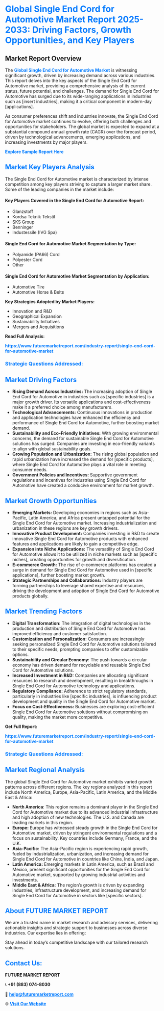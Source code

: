 <h1 style="color: #007BFF;">Global Single End Cord for Automotive Market Report 2025-2033: Driving Factors, Growth Opportunities, and Key Players</h1>

<section id="overview">
<h2>Market Report Overview</h2>
<p>The <a href="https://www.futuremarketreport.com/industry-report/single-end-cord-for-automotive-market" style="color: #007BFF; text-decoration: none;"><strong>Global Single End Cord for Automotive Market</strong></a> is witnessing significant growth, driven by increasing demand across various industries. This report delves into the key aspects of the Single End Cord for Automotive market, providing a comprehensive analysis of its current status, future potential, and challenges. The demand for Single End Cord for Automotive has surged due to its wide-ranging applications in industries such as [insert industries], making it a critical component in modern-day [applications].</p>
<p>As consumer preferences shift and industries innovate, the Single End Cord for Automotive market continues to evolve, offering both challenges and opportunities for stakeholders. The global market is expected to expand at a substantial compound annual growth rate (CAGR) over the forecast period, driven by technological advancements, emerging applications, and increasing investments by major players.</p>
</section>

<section id="overview">
<p><a href="https://www.futuremarketreport.com/request-sample/reportId=26994" style="color: #007BFF; text-decoration: none;"><strong>Explore Sample Report Here</strong></a></p>
</section>

<section id="key-players">
<h2 style="color: #007BFF;">Market Key Players Analysis</h2>
<p>The Single End Cord for Automotive market is characterized by intense competition among key players striving to capture a larger market share. Some of the leading companies in the market include:</p>
<h4>Key Players Covered in the Single End Cord for Automotive Report:</h4>
<ul><li>Glanzstoff</li><li>Kordsa Teknik Tekstil</li><li>SKS Group</li><li>Benninger</li><li>Industessile (IVG Spa)</li></ul>
<h4>Single End Cord for Automotive Market Segmentation by Type:</h4>
<ul><li>Polyamide (PA66) Cord</li><li>Polyester Cord</li><li>Other</li></ul>

<h4>Single End Cord for Automotive Market Segmentation by Application:</h4>
<ul><li>Automotive Tire</li><li>Automotive Horse &amp; Belts</li></ul>
<p><strong>Key Strategies Adopted by Market Players:</strong></p>
<ul>
<li>Innovation and R&D</li>
<li>Geographical Expansion</li>
<li>Sustainability Initiatives</li>
<li>Mergers and Acquisitions</li>
</ul>
</section>

<section>
<p><strong>Read Full Analysis: </strong></p><a href="https://www.futuremarketreport.com/industry-report/single-end-cord-for-automotive-market" style="color: #007BFF; text-decoration: none;"><strong>https://www.futuremarketreport.com/industry-report/single-end-cord-for-automotive-market</strong></a>
<h3 style="color: #007BFF;">Strategic Questions Addressed:</h3>
</section>

<section id="driving-factors">
<h2 style="color: #007BFF;">Market Driving Factors</h2>
<ul>
<li><strong>Rising Demand Across Industries:</strong> The increasing adoption of Single End Cord for Automotive in industries such as [specific industries] is a major growth driver. Its versatile applications and cost-effectiveness make it a preferred choice among manufacturers.</li>
<li><strong>Technological Advancements:</strong> Continuous innovations in production and application technologies have enhanced the efficiency and performance of Single End Cord for Automotive, further boosting market demand.</li>
<li><strong>Sustainability and Eco-Friendly Initiatives:</strong> With growing environmental concerns, the demand for sustainable Single End Cord for Automotive solutions has surged. Companies are investing in eco-friendly variants to align with global sustainability goals.</li>
<li><strong>Growing Population and Urbanization:</strong> The rising global population and rapid urbanization have increased the demand for [specific products], where Single End Cord for Automotive plays a vital role in meeting consumer needs.</li>
<li><strong>Government Policies and Incentives:</strong> Supportive government regulations and incentives for industries using Single End Cord for Automotive have created a conducive environment for market growth.</li>
</ul>
</section>

<section id="growth-opportunities">
<h2 style="color: #007BFF;">Market Growth Opportunities</h2>
<ul>
<li><strong>Emerging Markets:</strong> Developing economies in regions such as Asia-Pacific, Latin America, and Africa present untapped potential for the Single End Cord for Automotive market. Increasing industrialization and urbanization in these regions are key growth drivers.</li>
<li><strong>Innovative Product Development:</strong> Companies investing in R&D to create innovative Single End Cord for Automotive products with enhanced features and applications are likely to gain a competitive edge.</li>
<li><strong>Expansion into Niche Applications:</strong> The versatility of Single End Cord for Automotive allows it to be utilized in niche markets such as [specific niches], creating opportunities for growth and diversification.</li>
<li><strong>E-commerce Growth:</strong> The rise of e-commerce platforms has created a surge in demand for Single End Cord for Automotive used in [specific applications], further boosting market growth.</li>
<li><strong>Strategic Partnerships and Collaborations:</strong> Industry players are forming partnerships to leverage shared expertise and resources, driving the development and adoption of Single End Cord for Automotive products globally.</li>
</ul>
</section>

<section id="trending-factors">
<h2 style="color: #007BFF;">Market Trending Factors</h2>
<ul>
<li><strong>Digital Transformation:</strong> The integration of digital technologies in the production and distribution of Single End Cord for Automotive has improved efficiency and customer satisfaction.</li>
<li><strong>Customization and Personalization:</strong> Consumers are increasingly seeking personalized Single End Cord for Automotive solutions tailored to their specific needs, prompting companies to offer customizable options.</li>
<li><strong>Sustainability and Circular Economy:</strong> The push towards a circular economy has driven demand for recyclable and reusable Single End Cord for Automotive solutions.</li>
<li><strong>Increased Investment in R&D:</strong> Companies are allocating significant resources to research and development, resulting in breakthroughs in Single End Cord for Automotive technology and applications.</li>
<li><strong>Regulatory Compliance:</strong> Adherence to strict regulatory standards, particularly in industries like [specific industries], is influencing product development and quality in the Single End Cord for Automotive market.</li>
<li><strong>Focus on Cost-Effectiveness:</strong> Businesses are exploring cost-efficient Single End Cord for Automotive solutions without compromising on quality, making the market more competitive.</li>
</ul>
</section>

<section>
<p><strong>Get Full Report: </strong></p><a href="https://www.futuremarketreport.com/industry-report/single-end-cord-for-automotive-market" style="color: #007BFF; text-decoration: none;"><strong>https://www.futuremarketreport.com/industry-report/single-end-cord-for-automotive-market</strong></a>
<h3 style="color: #007BFF;">Strategic Questions Addressed:</h3>
</section>


<section id="regional-analysis">
<h2 style="color: #007BFF;">Market Regional Analysis</h2>
<p>The global Single End Cord for Automotive market exhibits varied growth patterns across different regions. The key regions analyzed in this report include North America, Europe, Asia-Pacific, Latin America, and the Middle East & Africa:</p>
<ul>
<li><strong>North America:</strong> This region remains a dominant player in the Single End Cord for Automotive market due to its advanced industrial infrastructure and high adoption of new technologies. The U.S. and Canada are leading markets in this region.</li>
<li><strong>Europe:</strong> Europe has witnessed steady growth in the Single End Cord for Automotive market, driven by stringent environmental regulations and a focus on sustainability. Key countries include Germany, France, and the U.K.</li>
<li><strong>Asia-Pacific:</strong> The Asia-Pacific region is experiencing rapid growth, fueled by industrialization, urbanization, and increasing demand for Single End Cord for Automotive in countries like China, India, and Japan.</li>
<li><strong>Latin America:</strong> Emerging markets in Latin America, such as Brazil and Mexico, present significant opportunities for the Single End Cord for Automotive market, supported by growing industrial activities and investments.</li>
<li><strong>Middle East & Africa:</strong> The region’s growth is driven by expanding industries, infrastructure development, and increasing demand for Single End Cord for Automotive in sectors like [specific sectors].</li>
</ul>
</section>

<footer>
<h2 style="color: #007BFF;">About FUTURE MARKET REPORT</h2>
<p>We are a trusted name in market research and advisory services, delivering actionable insights and strategic support to businesses across diverse industries. Our expertise lies in offering:</p>

<p>Stay ahead in today’s competitive landscape with our tailored research solutions.</p>

<h2 style="color: #007BFF;">Contact Us:</h2>
<p><strong>FUTURE MARKET REPORT</strong></p>
<p>📞 <strong>+91 (883) 074-8030</strong></p>
<p>📧 <strong><a href="mailto:help@futuremarketreport.com" style="color: #007BFF;">help@futuremarketreport.com</a></strong></p>
<p>🌐 <strong><a href="https://www.futuremarketreport.com/" style="color: #007BFF;">Visit Our Website</a></strong></p>
</footer>